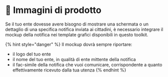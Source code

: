 # 📸 Immagini di prodotto

Se il tuo ente dovesse avere bisogno di mostrare una schermata o un dettaglio di una specifica notifica inviata ai cittadini, è necessario integrare il mockup della notifica nei template  grafici disponibili  in questo toolkit.&#x20;

{% hint style="danger" %}
Il mockup dovrà sempre riportare:&#x20;

* il logo del tuo ente&#x20;
* il nome del tuo ente, in qualità di ente mittente della notifica&#x20;
* il fac-simile della notifica che vuoi comunicare, corrispondente a quanto effettivamente ricevuto dalla tua utenza
{% endhint %}
